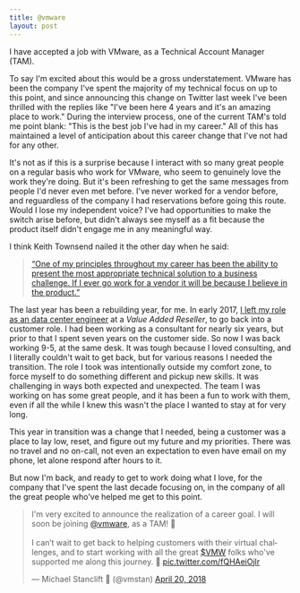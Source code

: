 ```yaml
---
title: @vmware
layout: post
---
```


I have accepted a job with VMware, as a Technical Account Manager (TAM).

To say I'm excited about this would be a gross understatement. VMware has been the company I've spent the majority of my technical focus on up to this point, and since announcing this change on Twitter last week I've been thrilled with the replies like "I've been here 4 years and it's an amazing place to work." During the interview process, one of the current TAM's told me point blank: "This is the best job I've had in my career." All of this has maintained a level of anticipation about this career change that I've not had for any other.

It's not as if this is a surprise because I interact with so many great people on a regular basis who work for VMware, who seem to genuinely love the work they're doing. But it's been refreshing to get the same messages from people I'd never even met before. I've never worked for a vendor before, and reguardless of the company I had reservations before going this route. Would I lose my independent voice? I've had opportunities to make the switch arise before, but didn't always see myself as a fit because the product itself didn't engage me in any meaningful way. 

I think Keith Townsend nailed it the other day when he said: 

> [“One of my principles throughout my career has been the ability to present the most appropriate technical solution to a business challenge. If I ever go work for a vendor it will be because I believe in the product.”](https://twitter.com/CTOAdvisor/status/988840975144509440)

The last year has been a rebuilding year, for me. In early 2017, [I left my role as an data center engineer](https://vmstan.com/an-end-and-a-beginning/) at a _Value Added Reseller_, to go back into a customer role. I had been working as a consultant for nearly six years, but prior to that I spent seven years on the customer side. So now I was back working 9-5, at the same desk. It was tough because I loved consulting, and I literally couldn't wait to get back, but for various reasons I needed the transition. The role I took was intentionally outside my comfort zone, to force myself to do something different and pickup new skills. It was challenging in ways both expected and unexpected. The team I was working on has some great people, and it has been a fun to work with them, even if all the while I knew this wasn't the place I wanted to stay at for very long.

This year in transition was a change that I needed, being a customer was a place to lay low, reset, and figure out my future and my priorities. There was no travel and no on-call, not even an expectation to even have email on my phone, let alone respond after hours to it.

But now I'm back, and ready to get to work doing what I love, for the company that I've spent the last decade focusing on, in the company of all the great people who've helped me get to this point.

<blockquote class="twitter-tweet"><p lang="en" dir="ltr">I&#39;m very excited to announce the realization of a career goal. I will soon be joining <a href="https://twitter.com/VMware?ref_src=twsrc%5Etfw">@vmware</a>, as a TAM! 🎉<br><br>I can’t wait to get back to helping customers with their virtual challenges, and to start working with all the great <a href="https://twitter.com/search?q=%24VMW&amp;src=ctag&amp;ref_src=twsrc%5Etfw">$VMW</a> folks who&#39;ve supported me along this journey. 🙏 <a href="https://t.co/fQHAeiOjlr">pic.twitter.com/fQHAeiOjlr</a></p>&mdash; Michael Stanclift 🖖 (@vmstan) <a href="https://twitter.com/vmstan/status/987388150547931137?ref_src=twsrc%5Etfw">April 20, 2018</a></blockquote> <script async src="https://platform.twitter.com/widgets.js" charset="utf-8"></script>